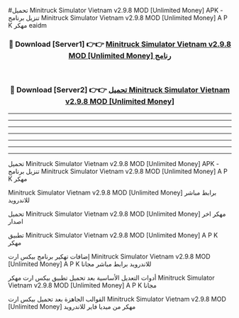 #تحميل Minitruck Simulator Vietnam v2.9.8 MOD [Unlimited Money]  APK - تنزيل برنامج Minitruck Simulator Vietnam v2.9.8 MOD [Unlimited Money]  A P K مهكر eaidm 



<div align="center">
<h3>🔴 Download [Server1] 👉👉 <a href="https://apkdownload10.web.app/?title=Minitruck Simulator Vietnam v2.9.8 MOD [Unlimited Money] ">Minitruck Simulator Vietnam v2.9.8 MOD [Unlimited Money]  رنامج</a></h3><br>

<h3>🔴 Download [Server2] 👉👉 <a href="https://apkdownload10.web.app/?title=Minitruck Simulator Vietnam v2.9.8 MOD [Unlimited Money] ">تحميل Minitruck Simulator Vietnam v2.9.8 MOD [Unlimited Money]  </a></h3>
</div>


----------------------------------------------------------

----------------------------------------------------------

----------------------------------------------------------

----------------------------------------------------------

----------------------------------------------------------

----------------------------------------------------------

----------------------------------------------------------

تحميل Minitruck Simulator Vietnam v2.9.8 MOD [Unlimited Money]  APK - تنزيل برنامج Minitruck Simulator Vietnam v2.9.8 MOD [Unlimited Money]  A P K مهكر

Minitruck Simulator Vietnam v2.9.8 MOD [Unlimited Money]  برابط مباشر للاندرويد

تحميل Minitruck Simulator Vietnam v2.9.8 MOD [Unlimited Money]  مهكر اخر اصدار

تطبيق Minitruck Simulator Vietnam v2.9.8 MOD [Unlimited Money]  A P K مهكر

إضافات تهكير برنامج بيكس ارت Minitruck Simulator Vietnam v2.9.8 MOD [Unlimited Money]  A P K للاندرويد برابط مباشر مجانا

أدوات التعديل الأساسية بعد تحميل تطبيق بيكس ارت مهكر Minitruck Simulator Vietnam v2.9.8 MOD [Unlimited Money]  A P K مجانا

القوالب الجاهزة بعد تحميل بيكس ارت Minitruck Simulator Vietnam v2.9.8 MOD [Unlimited Money]  مهكر من ميديا فاير للاندرويد


